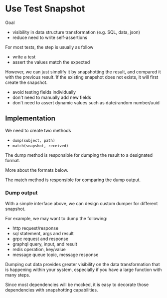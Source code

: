 # Use Test Snapshot

Goal
- visibility in data structure transformation (e.g. SQL, data, json)
- reduce need to write self-assertions

For most tests, the step is usually as follow
- write a test
- assert the values match the expected


However, we can just simplify it by snapshotting the result, and compared it with the previous result. ̛If the existing snapshot does not exists, it will first create the snapshot.


- avoid testing fields individually
- don't need to manually add new fields
- don't need to assert dynamic values such as date/random number/uuid


## Implementation

We need to create two methods
- `dump(subject, path)`
- `match(snapshot, received)`

The dump method is responsible for dumping the result to a designated format.

More about the formats below.

The match method is responsible for comparing the dump output.

### Dump output

With a simple interface above, we can design custom dumper for different snapshot.

For example, we may want to dump the following:

- http request/response
- sql statement, args and result
- grpc request and response
- graphql query, input, and result
- redis operation, key/value
- message queue topic, message response

Dumping out data provides greater visibility on the data transformation that is happening within your system, especially if you have a large function with many steps.

Since most dependencies will be mocked, it is easy to decorate those dependencies with snapshotting capabilities.

